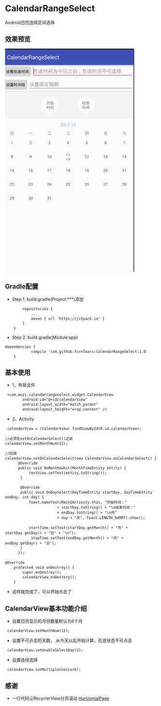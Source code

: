 # CalendarRangeSelect
Android日历连续区间选择

## 效果预览
![image](https://github.com/TurnTears/CalendarRangeSelect/blob/c6d8f5a5202e53a47ce21d097c85750b69b06100/image/preview.gif)

## Gradle配置

* Step 1. build.gradle(Project:***)添加
```allprojects {
		repositories {
			...
			maven { url 'https://jitpack.io' }
		}
	}
```

* Step 2. build.gradle(Module:app)
```
dependencies {
	        compile 'com.github.TurnTears:CalendarRangeSelect:1.0'
	}
```

## 基本使用

* 1、布局文件
```
 <com.muzi.calendarrangeselect.widget.CalendarView
        android:id="@+id/calendarView"
        android:layout_width="match_parent"
        android:layout_height="wrap_content" />
```

* 2、Activity
```
 calendarView = (CalendarView) findViewById(R.id.calendarView);
        
//必须在setOnCalendarSelect()之前
calendarView.setMonthNum(12);

//回调
calendarView.setOnCalendarSelect(new CalendarView.onCalendarSelect() {
      @Override
      public void OnMonthSwhit(MonthTimeEntity entity) {
           textView.setText(entity.toString());
       }

       @Override
       public void OnDaySelect(DayTimeEntity startDay, DayTimeEntity endDay, int day) {
           Toast.makeText(Main2Activity.this, "开始时间："
                        + startDay.toString() + "\n结束时间："
                        + endDay.toString() + "\n共"
                        + day + "天", Toast.LENGTH_SHORT).show();

           startTime.setText(startDay.getMonth() + "月" + startDay.getDay() + "日" + "\n");
            stopTime.setText(endDay.getMonth() + "月" + endDay.getDay() + "日");
       }
      });
      
@Override
    protected void onDestroy() {
        super.onDestroy();
        calendarView.onDestory();
    }      
```

* 这样就完成了，可以开始点击了



## CalendarView基本功能介绍
* 设置日历显示的月份数量默认为6个月 
```
 calendarView.setMonthNum(12);
```

* 设置不可点击的天数， 从今天以后开始计算，在途状态不可点击
```
 calendarView.setUnableSelectDay(2);
```

* 设置连续选择
```
 calendarView.setMultipleChoice(6);
```


## 感谢
* 一行代码让RecyclerView分页滚动 [HorizontalPage](https://github.com/zhuguohui/HorizontalPage)

